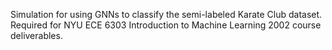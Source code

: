Simulation for using GNNs to classify the semi-labeled Karate Club dataset. Required for NYU ECE 6303 Introduction to Machine Learning 2002 course deliverables.
